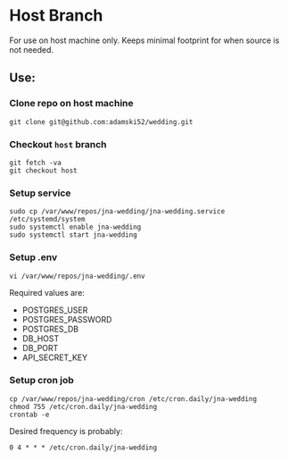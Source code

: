 # Host Branch

For use on host machine only.  Keeps minimal footprint for when source is not needed.

## Use:

### Clone repo on host machine
```
git clone git@github.com:adamski52/wedding.git
```

### Checkout `host` branch
```
git fetch -va
git checkout host
```

### Setup service
```
sudo cp /var/www/repos/jna-wedding/jna-wedding.service /etc/systemd/system
sudo systemctl enable jna-wedding
sudo systemctl start jna-wedding
```

### Setup .env
```
vi /var/www/repos/jna-wedding/.env
```

Required values are:
* POSTGRES_USER
* POSTGRES_PASSWORD
* POSTGRES_DB
* DB_HOST
* DB_PORT
* API_SECRET_KEY


### Setup cron job
```
cp /var/www/repos/jna-wedding/cron /etc/cron.daily/jna-wedding
chmod 755 /etc/cron.daily/jna-wedding
crontab -e
```

Desired frequency is probably:

```
0 4 * * * /etc/cron.daily/jna-wedding
```